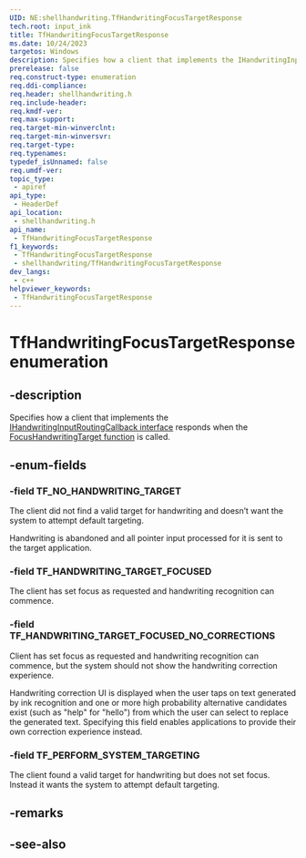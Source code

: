 ```yaml
---
UID: NE:shellhandwriting.TfHandwritingFocusTargetResponse
tech.root: input_ink
title: TfHandwritingFocusTargetResponse
ms.date: 10/24/2023
targetos: Windows
description: Specifies how a client that implements the IHandwritingInputRoutingCallback interface responds when the FocusHandwritingTarget function is called.
prerelease: false
req.construct-type: enumeration
req.ddi-compliance: 
req.header: shellhandwriting.h
req.include-header: 
req.kmdf-ver: 
req.max-support: 
req.target-min-winverclnt: 
req.target-min-winversvr: 
req.target-type: 
req.typenames: 
typedef_isUnnamed: false
req.umdf-ver: 
topic_type:
 - apiref
api_type:
 - HeaderDef
api_location:
 - shellhandwriting.h
api_name:
 - TfHandwritingFocusTargetResponse
f1_keywords:
 - TfHandwritingFocusTargetResponse
 - shellhandwriting/TfHandwritingFocusTargetResponse
dev_langs:
 - c++
helpviewer_keywords:
 - TfHandwritingFocusTargetResponse
---
```


# TfHandwritingFocusTargetResponse enumeration

## -description

Specifies how a client that implements the [IHandwritingInputRoutingCallback interface](nn-shellhandwriting-ihandwritinginputroutingcallback.md) responds when the [FocusHandwritingTarget function](nf-shellhandwriting-itfhandwritingsink-focushandwritingtarget.md) is called.

## -enum-fields

### -field TF_NO_HANDWRITING_TARGET

The client did not find a valid target for handwriting and doesn’t want the system to attempt default targeting.

Handwriting is abandoned and all pointer input processed for it is sent to the target application.

### -field TF_HANDWRITING_TARGET_FOCUSED

The client has set focus as requested and handwriting recognition can commence.

### -field TF_HANDWRITING_TARGET_FOCUSED_NO_CORRECTIONS

Client has set focus as requested and handwriting recognition can commence, but the system should not show the handwriting correction experience.

Handwriting correction UI is displayed when the user taps on text generated by ink recognition and one or more high probability alternative candidates exist (such as "help" for "hello") from which the user can select to replace the generated text. Specifying this field enables applications to provide their own correction experience instead.

### -field TF_PERFORM_SYSTEM_TARGETING

The client found a valid target for handwriting but does not set focus. Instead it wants the system to attempt default targeting.

## -remarks

## -see-also
